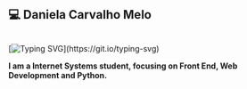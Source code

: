 <h2>💻 Daniela Carvalho Melo</h2>

<img src href=https://steemitimages.com/DQmbXSE1p1j14P8TYTbEb5cZpXK9tLGxccW5Qbdvgp96Zm3/divisoria7.gif>

[![Typing SVG](https://readme-typing-svg.demolab.com?font=Georgia&weight=650&size=30&pause=1000&color=9421CF&width=435&lines=Hello!+Welcome+to+my+Github!;It's+nice+to+meet+you!;Feel+free+to+contact+me!)](https://git.io/typing-svg)

<b>I am a Internet Systems student, focusing on Front End, Web Development and Python.</b>





<!--
**daniela-cvmelo/Daniela-CVMelo** is a ✨ _special_ ✨ repository because its `README.md` (this file) appears on your GitHub profile.

Here are some ideas to get you started:

- 🔭 I’m currently working on ...
- 🌱 I’m currently learning ...
- 👯 I’m looking to collaborate on ...
- 🤔 I’m looking for help with ...
- 💬 Ask me about ...
- 📫 How to reach me: ...
- 😄 Pronouns: ...
- ⚡ Fun fact: ...
-->
